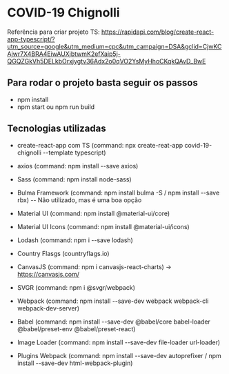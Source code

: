 # COVID-19 Chignolli

Referência para criar projeto TS: https://rapidapi.com/blog/create-react-app-typescript/?utm_source=google&utm_medium=cpc&utm_campaign=DSA&gclid=CjwKCAjwr7X4BRA4EiwAUXjbtwmK2efXaip5j-QGQZGkVh5DELkbOrxjygtv36Adx2o0qVO2YsMyHhoCKqkQAvD_BwE

## Para rodar o projeto basta seguir os passos

* npm install
* npm start ou npm run build

## Tecnologias utilizadas

* create-react-app com TS (command: npx create-reat-app covid-19-chignolli --template typescript)
* axios (command: npm install --save axios)
* Sass (command: npm install node-sass)
* Bulma Framework (command: npm install bulma -S / npm install --save rbx) -- Não utilizado, mas é uma boa opção
* Material UI (command: npm install @material-ui/core)
* Material UI Icons (command: npm install @material-ui/icons)
* Lodash (command: npm i --save lodash)
* Country Flasgs (countryflags.io)
* CanvasJS (command: npm i canvasjs-react-charts) -> https://canvasjs.com/
* SVGR (command: npm i @svgr/webpack)

* Webpack (command: npm install --save-dev webpack webpack-cli webpack-dev-server)
* Babel (command: npm install --save-dev @babel/core babel-loader @babel/preset-env @babel/preset-react)
* Image Loader (command: npm install --save-dev file-loader url-loader)
* Plugins Webpack (command: npm install --save-dev autoprefixer / npm install --save-dev html-webpack-plugin) 